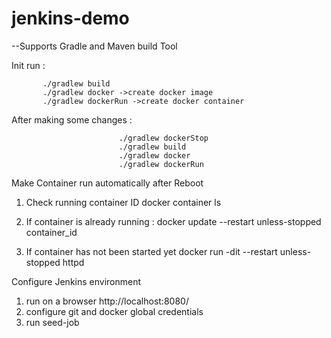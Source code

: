 # jenkins-demo

--Supports Gradle and Maven build Tool

Init run :
           
           ./gradlew build
           ./gradlew docker ->create docker image 
           ./gradlew dockerRun ->create docker container
           
After making some changes : 
                            
                            ./gradlew dockerStop
                            ./gradlew build
                            ./gradlew docker 
                            ./gradlew dockerRun
 
Make Container run automatically after Reboot
 
 1. Check running container ID
 docker container ls
 
 2. If container is already running : 
 docker update --restart unless-stopped container_id 
 
 3. If container has not been started yet
 docker run -dit --restart unless-stopped httpd   
    
Configure Jenkins environment  

1. run on a browser http://localhost:8080/
2. configure git and docker global credentials 
3. run seed-job